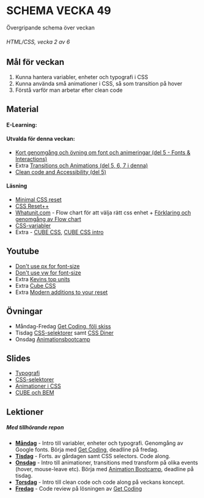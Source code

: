 # SCHEMA VECKA 49
Övergripande schema över veckan

###### HTML/CSS, vecka 2 av 6

## Mål för veckan
1. Kunna hantera variabler, enheter och typografi i CSS
2. Kunna använda små animationer i CSS, så som transition på hover
3. Förstå varför man arbetar efter clean code

## Material
#### E-Learning:
#### Utvalda för denna veckan:
* [Kort genomgång och övning om font och animeringar (del 5 - Fonts & Interactions)](https://app.pluralsight.com/ilx/video-courses/fac15700-fb03-4c72-b291-efdb54933a8e/fb7fa961-e767-4080-b678-540d2ddb6d78/d2c922b9-ab51-4927-8329-95a47b92a9a7)
* Extra [Transitions och Animations (del 5, 6, 7 i denna)](https://app.pluralsight.com/library/courses/css-advanced-features/table-of-contents)
* [Clean code and Accessibility (del 5)](https://app.pluralsight.com/ilx/video-courses/clips/06125ef3-cc36-4490-a93d-e7147305a13b)
#### Läsning
* [Minimal CSS reset](https://codepen.io/kevinpowell/pen/QWxBgZX)
* [CSS Reset++](https://piccalil.li/blog/a-more-modern-css-reset/)
* [Whatunit.com](https://whatunit.com/) - Flow chart för att välja rätt css enhet + [Förklaring och genomgång av Flow chart](https://www.youtube.com/watch?v=Utc_uhvTluk)
* [CSS-variabler](https://www.freecodecamp.org/news/how-to-use-css-variables/)
* Extra - [CUBE CSS](https://cube.fyi/), [CUBE CSS intro](https://piccalil.li/blog/cube-css/)

## Youtube
* [Don't use px for font-size](https://www.youtube.com/watch?v=xCSw6bPXZks)
* [Don't use vw for font-size](https://www.youtube.com/watch?v=G1buM51f09s)
* Extra [Kevins top units](https://www.youtube.com/watch?v=S0wilV67hjQ)
* Extra [Cube CSS](https://youtube.com/watch?v=NanhQvnvbR8 )
* Extra [Modern additions to your reset](https://www.youtube.com/watch?v=eWmDW4zEXt4)

## Övningar
* Måndag-Fredag [Get Coding, följ skiss](https://www.figma.com/design/Kox5hlXEK8TDgnhpRXOYeM/mockup?node-id=0-1&node-type=canvas&t=gbOCVJDvvtuOVdRM-0)
* Tisdag [CSS-selektorer](https://github.com/Lexicon-frontend-2024-2025/ovning-css-selektorer) samt [CSS Diner](https://flukeout.github.io/)
* Onsdag [Animationsbootcamp](https://github.com/Lexicon-frontend-2024-2025/animation-bootcamp)

## Slides
* [Typografi](https://docs.google.com/presentation/d/1yrEVSQZPDxgLMAOTEv4kqDQYxbQbW13Xx91VIdZ00fo)
* [CSS-selektorer](https://docs.google.com/presentation/d/1roWAreTYHDpQqxnZLhBtPRJIBUEeoOO98AKveVBfhkg)
* [Animationer i CSS](https://docs.google.com/presentation/d/1TJ1I4Yoy8LSKiaoLRrUTKfhyzfSTSH1WKUu6M82IFMc)
* [ CUBE och BEM](https://docs.google.com/presentation/d/1uC2gWvRCmMDGjdm3tNYTAyRhEjmAyTrps_LnmHkN1tw)

## Lektioner
##### Med tillhörande repon
* **[Måndag](https://github.com/Lexicon-frontend-2024-2025/lecture-2-dec)** - Intro till variabler, enheter och typografi. Genomgång av Google fonts. Börja med [Get Coding](https://www.figma.com/design/Kox5hlXEK8TDgnhpRXOYeM/mockup?node-id=0-1&node-type=canvas&t=gbOCVJDvvtuOVdRM-0), deadline på fredag.
* **[Tisdag](https://github.com/Lexicon-frontend-2024-2025/lecture-3-12/tree/main)** - Forts. av gårdagen samt CSS selectors. Code along.
* **[Onsdag](https://github.com/Lexicon-frontend-2024-2025/lecture-4-dec/tree/main)** - Intro till animationer, transitions med transform på olika events (hover, mouse-leave etc). Börja med [Animation Bootcamp](https://github.com/Lexicon-frontend-2024-2025/animation-bootcamp), deadline på tisdag.
* **[Torsdag](https://github.com/Lexicon-frontend-2024-2025/lecture-5dec/blob/main/README.md)** - Intro till clean code och code along på veckans koncept.
* **[Fredag]()** - Code review på lösningen av [Get Coding](https://www.figma.com/design/Kox5hlXEK8TDgnhpRXOYeM/mockup?node-id=0-1&node-type=canvas&t=gbOCVJDvvtuOVdRM-0)
